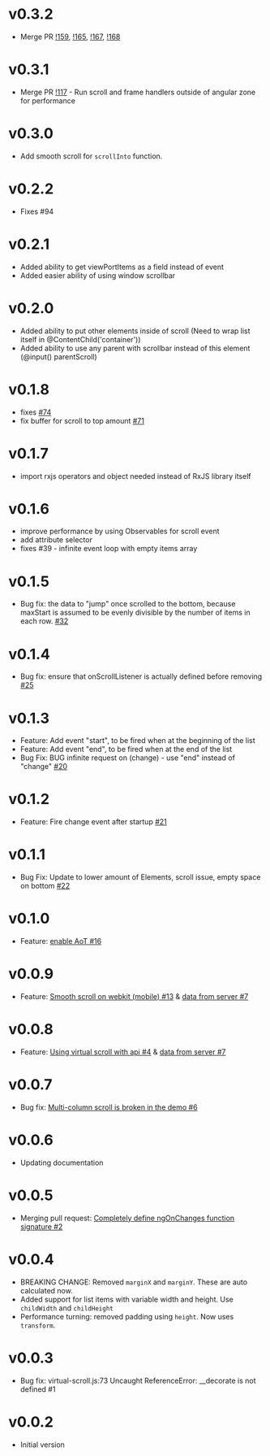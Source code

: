 
# v0.3.2

* Merge PR [!159](https://github.com/rintoj/angular2-virtual-scroll/pull/159), [!165](https://github.com/rintoj/angular2-virtual-scroll/pull/165), [!167](https://github.com/rintoj/angular2-virtual-scroll/pull/167), [!168](https://github.com/rintoj/angular2-virtual-scroll/pull/168)

# v0.3.1

* Merge PR [!117](https://github.com/rintoj/angular2-virtual-scroll/pull/117) - Run scroll and frame handlers outside of angular zone for performance

# v0.3.0

* Add smooth scroll for `scrollInto` function.

# v0.2.2

* Fixes #94

# v0.2.1

* Added ability to get viewPortItems as a field instead of event
* Added easier ability of using window scrollbar

# v0.2.0

* Added ability to put other elements inside of scroll (Need to wrap list itself in @ContentChild('container'))
* Added ability to use any parent with scrollbar instead of this element (@input() parentScroll)

# v0.1.8

* fixes [#74](https://github.com/rintoj/angular2-virtual-scroll/issues/74)
* fix buffer for scroll to top amount [#71](https://github.com/rintoj/angular2-virtual-scroll/issues/71)

# v0.1.7

* import rxjs operators and object needed instead of RxJS library itself

# v0.1.6

* improve performance by using Observables for scroll event
* add attribute selector
* fixes #39 - infinite event loop with empty items array

# v0.1.5

* Bug fix: the data to "jump" once scrolled to the bottom, because maxStart is assumed to be evenly divisible by the number of items in each row. [#32](https://github.com/rintoj/angular2-virtual-scroll/issues/32)

# v0.1.4

* Bug fix: ensure that onScrollListener is actually defined before removing [#25](https://github.com/rintoj/angular2-virtual-scroll/issues/25)

# v0.1.3

* Feature: Add event "start", to be fired when at the beginning of the list
* Feature: Add event "end", to be fired when at the end of the list
* Bug Fix: BUG infinite request on (change) - use "end" instead of "change" [#20](https://github.com/rintoj/angular2-virtual-scroll/issues/20)

# v0.1.2

* Feature: Fire change event after startup [#21](https://github.com/rintoj/angular2-virtual-scroll/issues/21)

# v0.1.1

* Bug Fix: Update to lower amount of Elements, scroll issue, empty space on bottom [#22](https://github.com/rintoj/angular2-virtual-scroll/issues/22)

# v0.1.0

* Feature: [enable AoT #16](https://github.com/rintoj/angular2-virtual-scroll/issues/16)

# v0.0.9

* Feature: [Smooth scroll on webkit (mobile) #13](https://github.com/rintoj/angular2-virtual-scroll/issues/4) & [data from server #7](https://github.com/rintoj/angular2-virtual-scroll/issues/13)

# v0.0.8

* Feature: [Using virtual scroll with api #4](https://github.com/rintoj/angular2-virtual-scroll/issues/4) & [data from server #7](https://github.com/rintoj/angular2-virtual-scroll/issues/7)

# v0.0.7

* Bug fix: [Multi-column scroll is broken in the demo #6](https://github.com/rintoj/angular2-virtual-scroll/issues/6)

# v0.0.6

* Updating documentation

# v0.0.5

* Merging pull request: [Completely define ngOnChanges function signature #2](https://github.com/rintoj/angular2-virtual-scroll/pull/2)

# v0.0.4

* BREAKING CHANGE: Removed `marginX` and `marginY`. These are auto calculated now.
* Added support for list items with variable width and height. Use `childWidth` and `childHeight`
* Performance turning: removed padding using `height`. Now uses `transform`.

# v0.0.3

* Bug fix: virtual-scroll.js:73 Uncaught ReferenceError: __decorate is not defined #1

# v0.0.2

* Initial version
